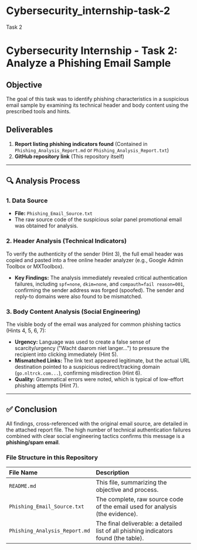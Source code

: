 # Cybersecurity_internship-task-2
Task 2


# Cybersecurity Internship - Task 2: Analyze a Phishing Email Sample

## Objective
The goal of this task was to identify phishing characteristics in a suspicious email sample by examining its technical header and body content using the prescribed tools and hints.

## Deliverables
1.  **Report listing phishing indicators found** (Contained in `Phishing_Analysis_Report.md` or `Phishing_Analysis_Report.txt`)
2.  **GitHub repository link** (This repository itself)

---

## 🔍 Analysis Process

### 1. Data Source
* **File:** `Phishing_Email_Source.txt`
* The raw source code of the suspicious solar panel promotional email was obtained for analysis.

### 2. Header Analysis (Technical Indicators)
To verify the authenticity of the sender (Hint 3), the full email header was copied and pasted into a free online header analyzer (e.g., Google Admin Toolbox or MXToolbox).

* **Key Findings:** The analysis immediately revealed critical authentication failures, including `spf=none`, `dkim=none`, and `compauth=fail reason=001`, confirming the sender address was forged (spoofed). The sender and reply-to domains were also found to be mismatched.

### 3. Body Content Analysis (Social Engineering)
The visible body of the email was analyzed for common phishing tactics (Hints 4, 5, 6, 7):

* **Urgency:** Language was used to create a false sense of scarcity/urgency ("Wacht daarom niet langer...") to pressure the recipient into clicking immediately (Hint 5).
* **Mismatched Links:** The link text appeared legitimate, but the actual URL destination pointed to a suspicious redirect/tracking domain (`go.nltrck.com...`), confirming misdirection (Hint 6).
* **Quality:** Grammatical errors were noted, which is typical of low-effort phishing attempts (Hint 7).

---

## ✅ Conclusion

All findings, cross-referenced with the original email source, are detailed in the attached report file. The high number of technical authentication failures combined with clear social engineering tactics confirms this message is a **phishing/spam email**.

### File Structure in this Repository

| File Name | Description |
| :--- | :--- |
| `README.md` | This file, summarizing the objective and process. |
| `Phishing_Email_Source.txt` | The complete, raw source code of the email used for analysis (the evidence). |
| `Phishing_Analysis_Report.md` | The final deliverable: a detailed list of all phishing indicators found (the table). |
